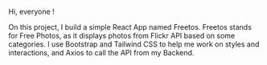 Hi, everyone !

On this project, I build a simple React App named Freetos. Freetos stands for Free Photos, as it displays photos from Flickr API based on some categories. I use Bootstrap and Tailwind CSS to help me work on styles and interactions, and Axios to call the API from my Backend.
